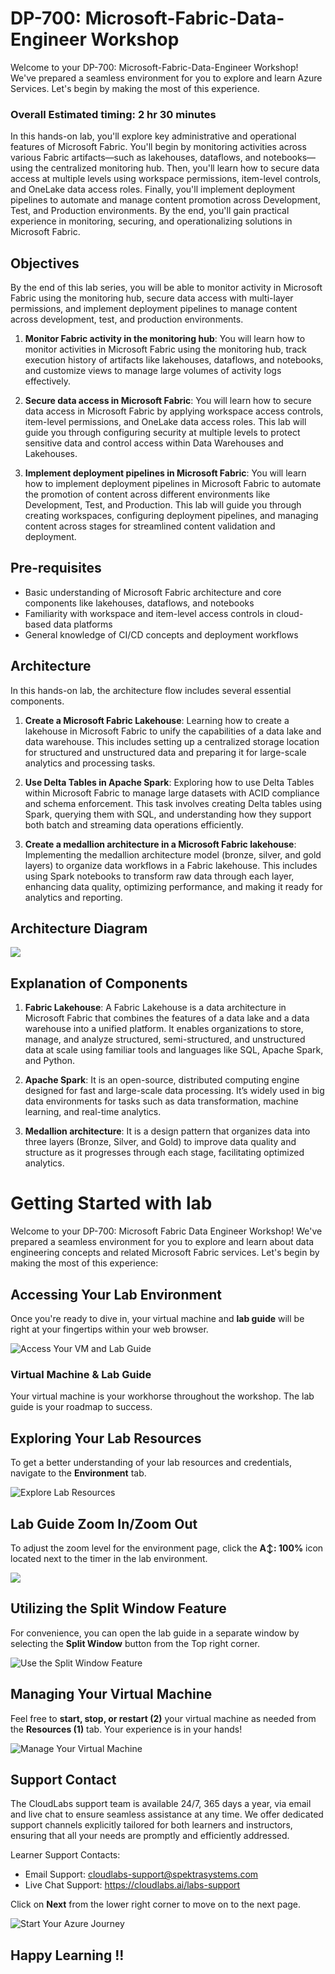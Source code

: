 # DP-700: Microsoft-Fabric-Data-Engineer Workshop

Welcome to your DP-700: Microsoft-Fabric-Data-Engineer Workshop! We've prepared a seamless environment for you to explore and learn Azure Services. Let's begin by making the most of this experience.

### Overall Estimated timing: 2 hr 30 minutes

In this hands-on lab, you'll explore key administrative and operational features of Microsoft Fabric. You'll begin by monitoring activities across various Fabric artifacts—such as lakehouses, dataflows, and notebooks—using the centralized monitoring hub. Then, you'll learn how to secure data access at multiple levels using workspace permissions, item-level controls, and OneLake data access roles. Finally, you'll implement deployment pipelines to automate and manage content promotion across Development, Test, and Production environments. By the end, you'll gain practical experience in monitoring, securing, and operationalizing solutions in Microsoft Fabric.


## Objectives

By the end of this lab series, you will be able to monitor activity in Microsoft Fabric using the monitoring hub, secure data access with multi-layer permissions, and implement deployment pipelines to manage content across development, test, and production environments.

1. **Monitor Fabric activity in the monitoring hub**: You will learn how to monitor activities in Microsoft Fabric using the monitoring hub, track execution history of artifacts like lakehouses, dataflows, and notebooks, and customize views to manage large volumes of activity logs effectively.

1. **Secure data access in Microsoft Fabric**: You will learn how to secure data access in Microsoft Fabric by applying workspace access controls, item-level permissions, and OneLake data access roles. This lab will guide you through configuring security at multiple levels to protect sensitive data and control access within Data Warehouses and Lakehouses.

1. **Implement deployment pipelines in Microsoft Fabric**: You will learn how to implement deployment pipelines in Microsoft Fabric to automate the promotion of content across different environments like Development, Test, and Production. This lab will guide you through creating workspaces, configuring deployment pipelines, and managing content across stages for streamlined content validation and deployment.


## Pre-requisites

- Basic understanding of Microsoft Fabric architecture and core components like lakehouses, dataflows, and notebooks
- Familiarity with workspace and item-level access controls in cloud-based data platforms
- General knowledge of CI/CD concepts and deployment workflows


## Architecture

In this hands-on lab, the architecture flow includes several essential components.

1. **Create a Microsoft Fabric Lakehouse**: Learning how to create a lakehouse in Microsoft Fabric to unify the capabilities of a data lake and data warehouse. This includes setting up a centralized storage location for structured and unstructured data and preparing it for large-scale analytics and processing tasks.

1. **Use Delta Tables in Apache Spark**:
Exploring how to use Delta Tables within Microsoft Fabric to manage large datasets with ACID compliance and schema enforcement. This task involves creating Delta tables using Spark, querying them with SQL, and understanding how they support both batch and streaming data operations efficiently.

1. **Create a medallion architecture in a Microsoft Fabric lakehouse**:
Implementing the medallion architecture model (bronze, silver, and gold layers) to organize data workflows in a Fabric lakehouse. This includes using Spark notebooks to transform raw data through each layer, enhancing data quality, optimizing performance, and making it ready for analytics and reporting.


## Architecture Diagram

 ![](../Images/dp900m2arc.png)

## Explanation of Components

1. **Fabric Lakehouse**: A Fabric Lakehouse is a data architecture in Microsoft Fabric that combines the features of a data lake and a data warehouse into a unified platform. It enables organizations to store, manage, and analyze structured, semi-structured, and unstructured data at scale using familiar tools and languages like SQL, Apache Spark, and Python.

1. **Apache Spark**: It is an open-source, distributed computing engine designed for fast and large-scale data processing. It’s widely used in big data environments for tasks such as data transformation, machine learning, and real-time analytics. 

1. **Medallion architecture**: It is a design pattern that organizes data into three layers (Bronze, Silver, and Gold) to improve data quality and structure as it progresses through each stage, facilitating optimized analytics. 


# Getting Started with lab
 
Welcome to your DP-700: Microsoft Fabric Data Engineer Workshop! We've prepared a seamless environment for you to explore and learn about data engineering concepts and related Microsoft Fabric services. Let's begin by making the most of this experience:
 
## Accessing Your Lab Environment
 
Once you're ready to dive in, your virtual machine and **lab guide** will be right at your fingertips within your web browser.
 
![Access Your VM and Lab Guide](../Images/dpg17.png)

### Virtual Machine & Lab Guide
 
Your virtual machine is your workhorse throughout the workshop. The lab guide is your roadmap to success.

## Exploring Your Lab Resources
 
To get a better understanding of your lab resources and credentials, navigate to the **Environment** tab.
 
![Explore Lab Resources](../Images/dpg1.png)

## Lab Guide Zoom In/Zoom Out
 
To adjust the zoom level for the environment page, click the **A↕: 100%** icon located next to the timer in the lab environment.

![](../Images/dpg2.png)

## Utilizing the Split Window Feature
 
For convenience, you can open the lab guide in a separate window by selecting the **Split Window** button from the Top right corner.
 
![Use the Split Window Feature](../Images/dpg3.png)

## Managing Your Virtual Machine
 
Feel free to **start, stop, or restart (2)** your virtual machine as needed from the **Resources (1)** tab. Your experience is in your hands!
 
![Manage Your Virtual Machine](../Images/dpg4.png)

## Support Contact
 
The CloudLabs support team is available 24/7, 365 days a year, via email and live chat to ensure seamless assistance at any time. We offer dedicated support channels explicitly tailored for both learners and instructors, ensuring that all your needs are promptly and efficiently addressed.
 
Learner Support Contacts:
 
- Email Support: cloudlabs-support@spektrasystems.com
- Live Chat Support: https://cloudlabs.ai/labs-support

Click on **Next** from the lower right corner to move on to the next page.

   ![Start Your Azure Journey](../Images/dpn3.png)

## Happy Learning !!
